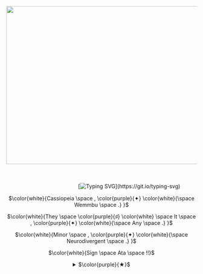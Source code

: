 <p align="center">
  <img width="742" height="418" src="https://s.iimg.su/s/19/gn0ZnWWxRNEndJ1dkDQKbV7y5v91lU5PvSMfGddA.png">
</p>
ㅤㅤ

ㅤ  ㅤ ㅤ  ㅤ  ㅤ  ㅤ  ㅤ  ㅤㅤㅤㅤ   ㅤ     [![Typing SVG](https://readme-typing-svg.herokuapp.com?font=Bold&weight=300&size=16&duration=4800&pause=180&color=8E5CB5&center=true&multiline=true&width=435&lines=%E2%94%80+Cause+I+feel+like+Im+the+worst+%2C+;%E3%85%A4So+I+always+act+like+Im+the+best+!)](https://git.io/typing-svg)

<p align="center">
$\color{white}{Cassiopeia \space , \color{purple}{✦} \color{white}{\space Wemmbu \space .} }$
<p align="center">
$\color{white}{They \space \color{purple}{♯} \color{white} \space It \space , \color{purple}{✦} \color{white}{\space Any \space .} }$
<p align="center">
$\color{white}{Minor \space , \color{purple}{✦} \color{white}{\space Neurodivergent \space .} }$
<p align="center">
$\color{white}{Sign \space Ata \space !!}$


<details align="center"> 
<summary>$\color{purple}{★}$</summary>  
<br> ${\textsf{\color{#8E5BB5}Yo hi !!! \color{#White}Pretend this Is awesome . And read ts . }}$ 
<br>
  ㅤ ㅤ ㅤ ㅤ ㅤ ㅤ ㅤ ㅤ ㅤ 

$\color{darkviolet}{BYI \space :}$ 

$\color{white}{I \space am \space a \space \color{purple}{fictionkin \space .} }$

$\color{white}{I \space make \space kys \space \color{purple}{|} \color{white}{\space kms \space jokes} }$

$\color{white}{I \space can \space come \space off \space as \space mean \space \color{purple}{/} \color{white}{\space make \space mean \space jokes \space . \space Often \space I \space am \space just \space playing \space around \space though \space ! } }$

$\color{white}{My \space timezone \space Is \space \color{purple}{GMT+3 \space .} }$

$\color{white}{I \space have \space very \space bad \space memory \space so \space I \space probably \space \color{purple}{wont\color{white} \space remember \space you \space . }}$

$\color{white}{Check \space out \space my \space socials \space for \space more \space info \space !!}$

**[Strawpage](https://cassiopeiatrullyyyyyy.straw.page/)** $\color{purple}{✦ }$ **[Atabook](https://cassiopeiatruly.atabook.org/)** $\color{purple}{✦ }$ **[Prnns.cc eventually](https://youtu.be/SSkL-n8zZ2U?si=vpGRl-2iHx9s6cvi)**

<br> ${\textsf{\color{grey}Cr to NAMIDAliule btw}}$ 
<br>
</details>

